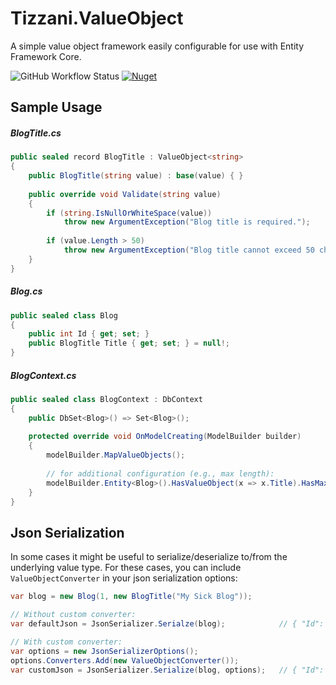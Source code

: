 # Tizzani.ValueObject

A simple value object framework easily configurable for use with Entity Framework Core.

![GitHub Workflow Status](https://img.shields.io/github/workflow/status/erinnmclaughlin/Tizzani.ValueObject/.NET)
[![Nuget](https://img.shields.io/nuget/v/Tizzani.ValueObject)](https://www.nuget.org/packages/Tizzani.ValueObject/0.1.0)


## Sample Usage

##### BlogTitle.cs
```csharp
public sealed record BlogTitle : ValueObject<string>
{
    public BlogTitle(string value) : base(value) { }
    
    public override void Validate(string value)
    {
        if (string.IsNullOrWhiteSpace(value))
            throw new ArgumentException("Blog title is required.");
          
        if (value.Length > 50)
            throw new ArgumentException("Blog title cannot exceed 50 characters.");
    }
}
```

##### Blog.cs
```csharp
public sealed class Blog
{
    public int Id { get; set; }
    public BlogTitle Title { get; set; } = null!;
}
```

##### BlogContext.cs
```csharp
public sealed class BlogContext : DbContext
{
    public DbSet<Blog>() => Set<Blog>();
    
    protected override void OnModelCreating(ModelBuilder builder)
    {
        modelBuilder.MapValueObjects();
        
        // for additional configuration (e.g., max length):
        modelBuilder.Entity<Blog>().HasValueObject(x => x.Title).HasMaxLength(50);
    }
}
```

## Json Serialization
In some cases it might be useful to serialize/deserialize to/from the underlying value type. For these cases, you can include `ValueObjectConverter` in your json serialization options:

```csharp
var blog = new Blog(1, new BlogTitle("My Sick Blog"));

// Without custom converter:
var defaultJson = JsonSerializer.Serialze(blog);            // { "Id": 1, "Title": { "Value": "My Sick Blog" } }

// With custom converter:
var options = new JsonSerializerOptions();
options.Converters.Add(new ValueObjectConverter());
var customJson = JsonSerializer.Serialize(blog, options);   // { "Id": 1, "Title": "My Sick Blog" }
```
